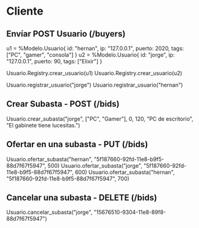 # Cliente

## Envíar POST Usuario (/buyers)

u1 = %Modelo.Usuario{ id: "hernan", ip: "127.0.0.1", puerto: 2020, tags: ["PC", "gamer", "consola"] }
u2 = %Modelo.Usuario{ id: "jorge", ip: "127.0.0.1", puerto: 90, tags: ["Elixir"] }

Usuario.Registry.crear_usuario(u1)
Usuario.Registry.crear_usuario(u2)

Usuario.registrar_usuario("jorge")
Usuario.registrar_usuario("hernan")

## Crear Subasta - POST (/bids)

Usuario.crear_subasta("jorge", ["PC", "Gamer"], 0, 120, "PC de escritorio", "El gabinete tiene lucesitas.")

## Ofertar en una subasta - PUT (/bids)

Usuario.ofertar_subasta("hernan", "5f187660-92fd-11e8-b9f5-88d7f67f5947", 500)
Usuario.ofertar_subasta("jorge", "5f187660-92fd-11e8-b9f5-88d7f67f5947", 600)
Usuario.ofertar_subasta("hernan", "5f187660-92fd-11e8-b9f5-88d7f67f5947", 700)

## Cancelar una subasta - DELETE (/bids)

Usuario.cancelar_subasta("jorge", "15676510-9304-11e8-89f8-88d7f67f5947")
